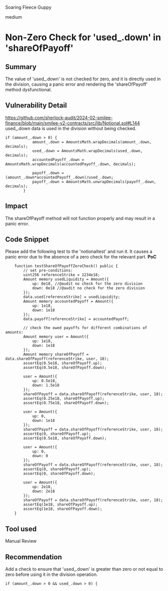 Soaring Fleece Guppy

medium

# Non-Zero Check for 'used_.down' in 'shareOfPayoff'

## Summary
The value of 'used_.down' is not checked for zero, and it is directly used in the division, causing a panic error and rendering the 'shareOfPayoff' method dysfunctional.

## Vulnerability Detail
https://github.com/sherlock-audit/2024-02-smilee-finance/blob/main/smilee-v2-contracts/src/lib/Notional.sol#L144
used_.down data is used in the division without being checked.
```solidity
if (amount_.down > 0) {
            amount_.down = AmountsMath.wrapDecimals(amount_.down, decimals);
            used_.down = AmountsMath.wrapDecimals(used_.down, decimals);
            accountedPayoff_.down = AmountsMath.wrapDecimals(accountedPayoff_.down, decimals);

            payoff_.down = (amount_.down*accountedPayoff_.down)/used_.down;
            payoff_.down = AmountsMath.unwrapDecimals(payoff_.down, decimals);
        }
```
## Impact
The shareOfPayoff method will not function properly and may result in a panic error.
## Code Snippet

Please add the following test to the 'notionaltest' and run it. It causes a panic error due to the absence of a zero check for the relevant part.
**PoC**
```solidity
    function testShareOfPayoffZeroCheck() public {
        // set pre-conditions:
        uint256 referenceStrike = 1234e18;
        Amount memory usedLiquidity = Amount({
            up: 0e18, //@audit no check for the zero division
            down: 0e18 //@audit no check for the zero division
        });
        data.used[referenceStrike] = usedLiquidity;
        Amount memory accountedPayoff = Amount({
            up: 1e18,
            down: 1e18
        });
        data.payoff[referenceStrike] = accountedPayoff;

        // check the owed payoffs for different combinations of amounts:
        Amount memory user = Amount({
            up: 1e18,
            down: 1e18
        });
        Amount memory shareOfPayoff = data.shareOfPayoff(referenceStrike, user, 18);
        assertEq(0.5e18, shareOfPayoff.up);
        assertEq(0.5e18, shareOfPayoff.down);

        user = Amount({
            up: 0.5e18,
            down: 1.5e18
        });
        shareOfPayoff = data.shareOfPayoff(referenceStrike, user, 18);
        assertEq(0.25e18, shareOfPayoff.up);
        assertEq(0.75e18, shareOfPayoff.down);

        user = Amount({
            up: 0,
            down: 1e18
        });
        shareOfPayoff = data.shareOfPayoff(referenceStrike, user, 18);
        assertEq(0, shareOfPayoff.up);
        assertEq(0.5e18, shareOfPayoff.down);

        user = Amount({
            up: 0,
            down: 0
        });
        shareOfPayoff = data.shareOfPayoff(referenceStrike, user, 18);
        assertEq(0, shareOfPayoff.up);
        assertEq(0, shareOfPayoff.down);

        user = Amount({
            up: 2e18,
            down: 2e18
        });
        shareOfPayoff = data.shareOfPayoff(referenceStrike, user, 18);
        assertEq(1e18, shareOfPayoff.up);
        assertEq(1e18, shareOfPayoff.down);
    }
```
## Tool used

Manual Review

## Recommendation
Add a check to ensure that 'used_.down' is greater than zero or not equal to zero before using it in the division operation.
```solidity
if (amount_.down > 0 && used_.down > 0) {
```
